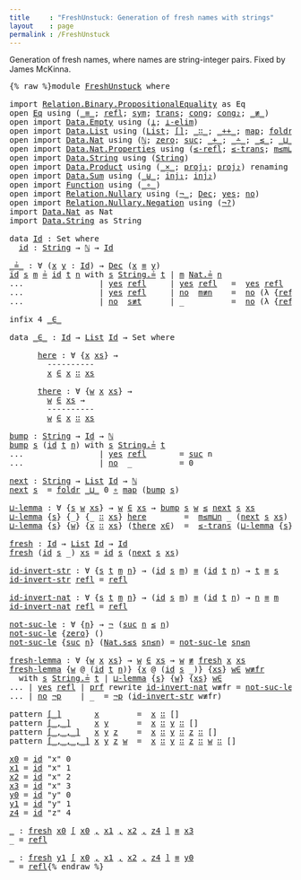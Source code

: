 ```yaml
---
title     : "FreshUnstuck: Generation of fresh names with strings"
layout    : page
permalink : /FreshUnstuck
---
```


Generation of fresh names, where names are string-integer pairs.
Fixed by James McKinna.

<pre class="Agda">{% raw %}<a id="223" class="Keyword">module</a> <a id="230" href="{% endraw %}{{ site.baseurl }}{% link out/FreshUnstuck.md %}{% raw %}" class="Module">FreshUnstuck</a> <a id="243" class="Keyword">where</a>

<a id="250" class="Keyword">import</a> <a id="257" href="https://agda.github.io/agda-stdlib/Relation.Binary.PropositionalEquality.html" class="Module">Relation.Binary.PropositionalEquality</a> <a id="295" class="Symbol">as</a> <a id="298" class="Module">Eq</a>
<a id="301" class="Keyword">open</a> <a id="306" href="https://agda.github.io/agda-stdlib/Relation.Binary.PropositionalEquality.html" class="Module">Eq</a> <a id="309" class="Keyword">using</a> <a id="315" class="Symbol">(</a><a id="316" href="https://agda.github.io/agda-stdlib/Agda.Builtin.Equality.html#83" class="Datatype Operator">_≡_</a><a id="319" class="Symbol">;</a> <a id="321" href="https://agda.github.io/agda-stdlib/Agda.Builtin.Equality.html#140" class="InductiveConstructor">refl</a><a id="325" class="Symbol">;</a> <a id="327" href="https://agda.github.io/agda-stdlib/Relation.Binary.PropositionalEquality.Core.html#565" class="Function">sym</a><a id="330" class="Symbol">;</a> <a id="332" href="https://agda.github.io/agda-stdlib/Relation.Binary.PropositionalEquality.Core.html#632" class="Function">trans</a><a id="337" class="Symbol">;</a> <a id="339" href="https://agda.github.io/agda-stdlib/Relation.Binary.PropositionalEquality.html#981" class="Function">cong</a><a id="343" class="Symbol">;</a> <a id="345" href="https://agda.github.io/agda-stdlib/Relation.Binary.PropositionalEquality.html#1219" class="Function">cong₂</a><a id="350" class="Symbol">;</a> <a id="352" href="https://agda.github.io/agda-stdlib/Relation.Binary.Core.html#4493" class="Function Operator">_≢_</a><a id="355" class="Symbol">)</a>
<a id="357" class="Keyword">open</a> <a id="362" class="Keyword">import</a> <a id="369" href="https://agda.github.io/agda-stdlib/Data.Empty.html" class="Module">Data.Empty</a> <a id="380" class="Keyword">using</a> <a id="386" class="Symbol">(</a><a id="387" href="https://agda.github.io/agda-stdlib/Data.Empty.html#243" class="Datatype">⊥</a><a id="388" class="Symbol">;</a> <a id="390" href="https://agda.github.io/agda-stdlib/Data.Empty.html#360" class="Function">⊥-elim</a><a id="396" class="Symbol">)</a>
<a id="398" class="Keyword">open</a> <a id="403" class="Keyword">import</a> <a id="410" href="https://agda.github.io/agda-stdlib/Data.List.html" class="Module">Data.List</a> <a id="420" class="Keyword">using</a> <a id="426" class="Symbol">(</a><a id="427" href="https://agda.github.io/agda-stdlib/Agda.Builtin.List.html#80" class="Datatype">List</a><a id="431" class="Symbol">;</a> <a id="433" href="https://agda.github.io/agda-stdlib/Data.List.Base.html#7335" class="InductiveConstructor">[]</a><a id="435" class="Symbol">;</a> <a id="437" href="https://agda.github.io/agda-stdlib/Agda.Builtin.List.html#132" class="InductiveConstructor Operator">_∷_</a><a id="440" class="Symbol">;</a> <a id="442" href="https://agda.github.io/agda-stdlib/Data.List.Base.html#1336" class="Function Operator">_++_</a><a id="446" class="Symbol">;</a> <a id="448" href="https://agda.github.io/agda-stdlib/Data.List.Base.html#1002" class="Function">map</a><a id="451" class="Symbol">;</a> <a id="453" href="https://agda.github.io/agda-stdlib/Data.List.Base.html#2325" class="Function">foldr</a><a id="458" class="Symbol">;</a> <a id="460" href="https://agda.github.io/agda-stdlib/Data.List.Base.html#6486" class="Function">filter</a><a id="466" class="Symbol">)</a>
<a id="468" class="Keyword">open</a> <a id="473" class="Keyword">import</a> <a id="480" href="https://agda.github.io/agda-stdlib/Data.Nat.html" class="Module">Data.Nat</a> <a id="489" class="Keyword">using</a> <a id="495" class="Symbol">(</a><a id="496" href="https://agda.github.io/agda-stdlib/Agda.Builtin.Nat.html#97" class="Datatype">ℕ</a><a id="497" class="Symbol">;</a> <a id="499" href="https://agda.github.io/agda-stdlib/Agda.Builtin.Nat.html#115" class="InductiveConstructor">zero</a><a id="503" class="Symbol">;</a> <a id="505" href="https://agda.github.io/agda-stdlib/Agda.Builtin.Nat.html#128" class="InductiveConstructor">suc</a><a id="508" class="Symbol">;</a> <a id="510" href="https://agda.github.io/agda-stdlib/Agda.Builtin.Nat.html#230" class="Primitive Operator">_+_</a><a id="513" class="Symbol">;</a> <a id="515" href="https://agda.github.io/agda-stdlib/Agda.Builtin.Nat.html#320" class="Primitive Operator">_∸_</a><a id="518" class="Symbol">;</a> <a id="520" href="https://agda.github.io/agda-stdlib/Data.Nat.Base.html#802" class="Datatype Operator">_≤_</a><a id="523" class="Symbol">;</a> <a id="525" href="https://agda.github.io/agda-stdlib/Data.Nat.Base.html#2305" class="Function Operator">_⊔_</a><a id="528" class="Symbol">)</a>
<a id="530" class="Keyword">open</a> <a id="535" class="Keyword">import</a> <a id="542" href="https://agda.github.io/agda-stdlib/Data.Nat.Properties.html" class="Module">Data.Nat.Properties</a> <a id="562" class="Keyword">using</a> <a id="568" class="Symbol">(</a><a id="569" href="https://agda.github.io/agda-stdlib/Data.Nat.Properties.html#1888" class="Function">≤-refl</a><a id="575" class="Symbol">;</a> <a id="577" href="https://agda.github.io/agda-stdlib/Data.Nat.Properties.html#2081" class="Function">≤-trans</a><a id="584" class="Symbol">;</a> <a id="586" href="https://agda.github.io/agda-stdlib/Data.Nat.Properties.html#23310" class="Function">m≤m⊔n</a><a id="591" class="Symbol">;</a> <a id="593" href="https://agda.github.io/agda-stdlib/Data.Nat.Properties.html#23436" class="Function">n≤m⊔n</a><a id="598" class="Symbol">;</a> <a id="600" href="https://agda.github.io/agda-stdlib/Data.Nat.Properties.html#3662" class="Function">1+n≰n</a><a id="605" class="Symbol">)</a>
<a id="607" class="Keyword">open</a> <a id="612" class="Keyword">import</a> <a id="619" href="https://agda.github.io/agda-stdlib/Data.String.html" class="Module">Data.String</a> <a id="631" class="Keyword">using</a> <a id="637" class="Symbol">(</a><a id="638" href="https://agda.github.io/agda-stdlib/Agda.Builtin.String.html#165" class="Postulate">String</a><a id="644" class="Symbol">)</a>
<a id="646" class="Keyword">open</a> <a id="651" class="Keyword">import</a> <a id="658" href="https://agda.github.io/agda-stdlib/Data.Product.html" class="Module">Data.Product</a> <a id="671" class="Keyword">using</a> <a id="677" class="Symbol">(</a><a id="678" href="https://agda.github.io/agda-stdlib/Data.Product.html#1329" class="Function Operator">_×_</a><a id="681" class="Symbol">;</a> <a id="683" href="https://agda.github.io/agda-stdlib/Data.Product.html#559" class="Field">proj₁</a><a id="688" class="Symbol">;</a> <a id="690" href="https://agda.github.io/agda-stdlib/Data.Product.html#573" class="Field">proj₂</a><a id="695" class="Symbol">)</a> <a id="697" class="Keyword">renaming</a> <a id="706" class="Symbol">(</a><a id="707" href="https://agda.github.io/agda-stdlib/Data.Product.html#543" class="InductiveConstructor Operator">_,_</a> <a id="711" class="Symbol">to</a> <a id="714" href="https://agda.github.io/agda-stdlib/Data.Product.html#543" class="InductiveConstructor Operator">⟨_,_⟩</a><a id="719" class="Symbol">)</a>
<a id="721" class="Keyword">open</a> <a id="726" class="Keyword">import</a> <a id="733" href="https://agda.github.io/agda-stdlib/Data.Sum.html" class="Module">Data.Sum</a> <a id="742" class="Keyword">using</a> <a id="748" class="Symbol">(</a><a id="749" href="https://agda.github.io/agda-stdlib/Data.Sum.html#508" class="Datatype Operator">_⊎_</a><a id="752" class="Symbol">;</a> <a id="754" href="https://agda.github.io/agda-stdlib/Data.Sum.html#564" class="InductiveConstructor">inj₁</a><a id="758" class="Symbol">;</a> <a id="760" href="https://agda.github.io/agda-stdlib/Data.Sum.html#589" class="InductiveConstructor">inj₂</a><a id="764" class="Symbol">)</a>
<a id="766" class="Keyword">open</a> <a id="771" class="Keyword">import</a> <a id="778" href="https://agda.github.io/agda-stdlib/Function.html" class="Module">Function</a> <a id="787" class="Keyword">using</a> <a id="793" class="Symbol">(</a><a id="794" href="https://agda.github.io/agda-stdlib/Function.html#748" class="Function Operator">_∘_</a><a id="797" class="Symbol">)</a>
<a id="799" class="Keyword">open</a> <a id="804" class="Keyword">import</a> <a id="811" href="https://agda.github.io/agda-stdlib/Relation.Nullary.html" class="Module">Relation.Nullary</a> <a id="828" class="Keyword">using</a> <a id="834" class="Symbol">(</a><a id="835" href="https://agda.github.io/agda-stdlib/Relation.Nullary.html#464" class="Function Operator">¬_</a><a id="837" class="Symbol">;</a> <a id="839" href="https://agda.github.io/agda-stdlib/Relation.Nullary.html#534" class="Datatype">Dec</a><a id="842" class="Symbol">;</a> <a id="844" href="https://agda.github.io/agda-stdlib/Relation.Nullary.html#570" class="InductiveConstructor">yes</a><a id="847" class="Symbol">;</a> <a id="849" href="https://agda.github.io/agda-stdlib/Relation.Nullary.html#597" class="InductiveConstructor">no</a><a id="851" class="Symbol">)</a>
<a id="853" class="Keyword">open</a> <a id="858" class="Keyword">import</a> <a id="865" href="https://agda.github.io/agda-stdlib/Relation.Nullary.Negation.html" class="Module">Relation.Nullary.Negation</a> <a id="891" class="Keyword">using</a> <a id="897" class="Symbol">(</a><a id="898" href="https://agda.github.io/agda-stdlib/Relation.Nullary.Negation.html#986" class="Function">¬?</a><a id="900" class="Symbol">)</a>
<a id="902" class="Keyword">import</a> <a id="909" href="https://agda.github.io/agda-stdlib/Data.Nat.html" class="Module">Data.Nat</a> <a id="918" class="Symbol">as</a> <a id="921" class="Module">Nat</a>
<a id="925" class="Keyword">import</a> <a id="932" href="https://agda.github.io/agda-stdlib/Data.String.html" class="Module">Data.String</a> <a id="944" class="Symbol">as</a> <a id="947" class="Module">String</a>

<a id="955" class="Keyword">data</a> <a id="Id"></a><a id="960" href="{% endraw %}{{ site.baseurl }}{% link out/FreshUnstuck.md %}{% raw %}#960" class="Datatype">Id</a> <a id="963" class="Symbol">:</a> <a id="965" class="PrimitiveType">Set</a> <a id="969" class="Keyword">where</a>
  <a id="Id.id"></a><a id="977" href="{% endraw %}{{ site.baseurl }}{% link out/FreshUnstuck.md %}{% raw %}#977" class="InductiveConstructor">id</a> <a id="980" class="Symbol">:</a> <a id="982" href="https://agda.github.io/agda-stdlib/Agda.Builtin.String.html#165" class="Postulate">String</a> <a id="989" class="Symbol">→</a> <a id="991" href="https://agda.github.io/agda-stdlib/Agda.Builtin.Nat.html#97" class="Datatype">ℕ</a> <a id="993" class="Symbol">→</a> <a id="995" href="{% endraw %}{{ site.baseurl }}{% link out/FreshUnstuck.md %}{% raw %}#960" class="Datatype">Id</a>

<a id="_≟_"></a><a id="999" href="{% endraw %}{{ site.baseurl }}{% link out/FreshUnstuck.md %}{% raw %}#999" class="Function Operator">_≟_</a> <a id="1003" class="Symbol">:</a> <a id="1005" class="Symbol">∀</a> <a id="1007" class="Symbol">(</a><a id="1008" href="{% endraw %}{{ site.baseurl }}{% link out/FreshUnstuck.md %}{% raw %}#1008" class="Bound">x</a> <a id="1010" href="{% endraw %}{{ site.baseurl }}{% link out/FreshUnstuck.md %}{% raw %}#1010" class="Bound">y</a> <a id="1012" class="Symbol">:</a> <a id="1014" href="{% endraw %}{{ site.baseurl }}{% link out/FreshUnstuck.md %}{% raw %}#960" class="Datatype">Id</a><a id="1016" class="Symbol">)</a> <a id="1018" class="Symbol">→</a> <a id="1020" href="https://agda.github.io/agda-stdlib/Relation.Nullary.html#534" class="Datatype">Dec</a> <a id="1024" class="Symbol">(</a><a id="1025" href="{% endraw %}{{ site.baseurl }}{% link out/FreshUnstuck.md %}{% raw %}#1008" class="Bound">x</a> <a id="1027" href="https://agda.github.io/agda-stdlib/Agda.Builtin.Equality.html#83" class="Datatype Operator">≡</a> <a id="1029" href="{% endraw %}{{ site.baseurl }}{% link out/FreshUnstuck.md %}{% raw %}#1010" class="Bound">y</a><a id="1030" class="Symbol">)</a>
<a id="1032" href="{% endraw %}{{ site.baseurl }}{% link out/FreshUnstuck.md %}{% raw %}#977" class="InductiveConstructor">id</a> <a id="1035" href="{% endraw %}{{ site.baseurl }}{% link out/FreshUnstuck.md %}{% raw %}#1035" class="Bound">s</a> <a id="1037" href="{% endraw %}{{ site.baseurl }}{% link out/FreshUnstuck.md %}{% raw %}#1037" class="Bound">m</a> <a id="1039" href="{% endraw %}{{ site.baseurl }}{% link out/FreshUnstuck.md %}{% raw %}#999" class="Function Operator">≟</a> <a id="1041" href="{% endraw %}{{ site.baseurl }}{% link out/FreshUnstuck.md %}{% raw %}#977" class="InductiveConstructor">id</a> <a id="1044" href="{% endraw %}{{ site.baseurl }}{% link out/FreshUnstuck.md %}{% raw %}#1044" class="Bound">t</a> <a id="1046" href="{% endraw %}{{ site.baseurl }}{% link out/FreshUnstuck.md %}{% raw %}#1046" class="Bound">n</a> <a id="1048" class="Keyword">with</a> <a id="1053" href="{% endraw %}{{ site.baseurl }}{% link out/FreshUnstuck.md %}{% raw %}#1035" class="Bound">s</a> <a id="1055" href="https://agda.github.io/agda-stdlib/Data.String.html#1195" class="Function Operator">String.≟</a> <a id="1064" href="{% endraw %}{{ site.baseurl }}{% link out/FreshUnstuck.md %}{% raw %}#1044" class="Bound">t</a> <a id="1066" class="Symbol">|</a> <a id="1068" href="{% endraw %}{{ site.baseurl }}{% link out/FreshUnstuck.md %}{% raw %}#1037" class="Bound">m</a> <a id="1070" href="https://agda.github.io/agda-stdlib/Data.Nat.Base.html#2869" class="Function Operator">Nat.≟</a> <a id="1076" href="{% endraw %}{{ site.baseurl }}{% link out/FreshUnstuck.md %}{% raw %}#1046" class="Bound">n</a>
<a id="1078" class="Symbol">...</a>                <a id="1097" class="Symbol">|</a> <a id="1099" href="https://agda.github.io/agda-stdlib/Relation.Nullary.html#570" class="InductiveConstructor">yes</a> <a id="1103" href="https://agda.github.io/agda-stdlib/Agda.Builtin.Equality.html#140" class="InductiveConstructor">refl</a>     <a id="1112" class="Symbol">|</a> <a id="1114" href="https://agda.github.io/agda-stdlib/Relation.Nullary.html#570" class="InductiveConstructor">yes</a> <a id="1118" href="https://agda.github.io/agda-stdlib/Agda.Builtin.Equality.html#140" class="InductiveConstructor">refl</a>   <a id="1125" class="Symbol">=</a>  <a id="1128" href="https://agda.github.io/agda-stdlib/Relation.Nullary.html#570" class="InductiveConstructor">yes</a> <a id="1132" href="https://agda.github.io/agda-stdlib/Agda.Builtin.Equality.html#140" class="InductiveConstructor">refl</a>
<a id="1137" class="Symbol">...</a>                <a id="1156" class="Symbol">|</a> <a id="1158" href="https://agda.github.io/agda-stdlib/Relation.Nullary.html#570" class="InductiveConstructor">yes</a> <a id="1162" href="https://agda.github.io/agda-stdlib/Agda.Builtin.Equality.html#140" class="InductiveConstructor">refl</a>     <a id="1171" class="Symbol">|</a> <a id="1173" href="https://agda.github.io/agda-stdlib/Relation.Nullary.html#597" class="InductiveConstructor">no</a>  <a id="1177" href="{% endraw %}{{ site.baseurl }}{% link out/FreshUnstuck.md %}{% raw %}#1177" class="Bound">m≢n</a>    <a id="1184" class="Symbol">=</a>  <a id="1187" href="https://agda.github.io/agda-stdlib/Relation.Nullary.html#597" class="InductiveConstructor">no</a> <a id="1190" class="Symbol">(λ</a> <a id="1193" class="Symbol">{</a><a id="1194" href="https://agda.github.io/agda-stdlib/Agda.Builtin.Equality.html#140" class="InductiveConstructor">refl</a> <a id="1199" class="Symbol">→</a> <a id="1201" href="{% endraw %}{{ site.baseurl }}{% link out/FreshUnstuck.md %}{% raw %}#1177" class="Bound">m≢n</a> <a id="1205" href="https://agda.github.io/agda-stdlib/Agda.Builtin.Equality.html#140" class="InductiveConstructor">refl</a><a id="1209" class="Symbol">})</a>
<a id="1212" class="Symbol">...</a>                <a id="1231" class="Symbol">|</a> <a id="1233" href="https://agda.github.io/agda-stdlib/Relation.Nullary.html#597" class="InductiveConstructor">no</a>  <a id="1237" href="{% endraw %}{{ site.baseurl }}{% link out/FreshUnstuck.md %}{% raw %}#1237" class="Bound">s≢t</a>      <a id="1246" class="Symbol">|</a> <a id="1248" class="Symbol">_</a>          <a id="1259" class="Symbol">=</a>  <a id="1262" href="https://agda.github.io/agda-stdlib/Relation.Nullary.html#597" class="InductiveConstructor">no</a> <a id="1265" class="Symbol">(λ</a> <a id="1268" class="Symbol">{</a><a id="1269" href="https://agda.github.io/agda-stdlib/Agda.Builtin.Equality.html#140" class="InductiveConstructor">refl</a> <a id="1274" class="Symbol">→</a> <a id="1276" href="{% endraw %}{{ site.baseurl }}{% link out/FreshUnstuck.md %}{% raw %}#1237" class="Bound">s≢t</a> <a id="1280" href="https://agda.github.io/agda-stdlib/Agda.Builtin.Equality.html#140" class="InductiveConstructor">refl</a><a id="1284" class="Symbol">})</a>

<a id="1288" class="Keyword">infix</a> <a id="1294" class="Number">4</a> <a id="1296" href="{% endraw %}{{ site.baseurl }}{% link out/FreshUnstuck.md %}{% raw %}#1306" class="Datatype Operator">_∈_</a>

<a id="1301" class="Keyword">data</a> <a id="_∈_"></a><a id="1306" href="{% endraw %}{{ site.baseurl }}{% link out/FreshUnstuck.md %}{% raw %}#1306" class="Datatype Operator">_∈_</a> <a id="1310" class="Symbol">:</a> <a id="1312" href="{% endraw %}{{ site.baseurl }}{% link out/FreshUnstuck.md %}{% raw %}#960" class="Datatype">Id</a> <a id="1315" class="Symbol">→</a> <a id="1317" href="https://agda.github.io/agda-stdlib/Agda.Builtin.List.html#80" class="Datatype">List</a> <a id="1322" href="{% endraw %}{{ site.baseurl }}{% link out/FreshUnstuck.md %}{% raw %}#960" class="Datatype">Id</a> <a id="1325" class="Symbol">→</a> <a id="1327" class="PrimitiveType">Set</a> <a id="1331" class="Keyword">where</a>

      <a id="_∈_.here"></a><a id="1344" href="{% endraw %}{{ site.baseurl }}{% link out/FreshUnstuck.md %}{% raw %}#1344" class="InductiveConstructor">here</a> <a id="1349" class="Symbol">:</a> <a id="1351" class="Symbol">∀</a> <a id="1353" class="Symbol">{</a><a id="1354" href="{% endraw %}{{ site.baseurl }}{% link out/FreshUnstuck.md %}{% raw %}#1354" class="Bound">x</a> <a id="1356" href="{% endraw %}{{ site.baseurl }}{% link out/FreshUnstuck.md %}{% raw %}#1356" class="Bound">xs</a><a id="1358" class="Symbol">}</a> <a id="1360" class="Symbol">→</a>
        <a id="1370" class="Comment">----------</a>
        <a id="1389" href="{% endraw %}{{ site.baseurl }}{% link out/FreshUnstuck.md %}{% raw %}#1354" class="Bound">x</a> <a id="1391" href="{% endraw %}{{ site.baseurl }}{% link out/FreshUnstuck.md %}{% raw %}#1306" class="Datatype Operator">∈</a> <a id="1393" href="{% endraw %}{{ site.baseurl }}{% link out/FreshUnstuck.md %}{% raw %}#1354" class="Bound">x</a> <a id="1395" href="https://agda.github.io/agda-stdlib/Agda.Builtin.List.html#132" class="InductiveConstructor Operator">∷</a> <a id="1397" href="{% endraw %}{{ site.baseurl }}{% link out/FreshUnstuck.md %}{% raw %}#1356" class="Bound">xs</a>
        
      <a id="_∈_.there"></a><a id="1415" href="{% endraw %}{{ site.baseurl }}{% link out/FreshUnstuck.md %}{% raw %}#1415" class="InductiveConstructor">there</a> <a id="1421" class="Symbol">:</a> <a id="1423" class="Symbol">∀</a> <a id="1425" class="Symbol">{</a><a id="1426" href="{% endraw %}{{ site.baseurl }}{% link out/FreshUnstuck.md %}{% raw %}#1426" class="Bound">w</a> <a id="1428" href="{% endraw %}{{ site.baseurl }}{% link out/FreshUnstuck.md %}{% raw %}#1428" class="Bound">x</a> <a id="1430" href="{% endraw %}{{ site.baseurl }}{% link out/FreshUnstuck.md %}{% raw %}#1430" class="Bound">xs</a><a id="1432" class="Symbol">}</a> <a id="1434" class="Symbol">→</a>
        <a id="1444" href="{% endraw %}{{ site.baseurl }}{% link out/FreshUnstuck.md %}{% raw %}#1426" class="Bound">w</a> <a id="1446" href="{% endraw %}{{ site.baseurl }}{% link out/FreshUnstuck.md %}{% raw %}#1306" class="Datatype Operator">∈</a> <a id="1448" href="{% endraw %}{{ site.baseurl }}{% link out/FreshUnstuck.md %}{% raw %}#1430" class="Bound">xs</a> <a id="1451" class="Symbol">→</a>
        <a id="1461" class="Comment">----------</a>
        <a id="1480" href="{% endraw %}{{ site.baseurl }}{% link out/FreshUnstuck.md %}{% raw %}#1426" class="Bound">w</a> <a id="1482" href="{% endraw %}{{ site.baseurl }}{% link out/FreshUnstuck.md %}{% raw %}#1306" class="Datatype Operator">∈</a> <a id="1484" href="{% endraw %}{{ site.baseurl }}{% link out/FreshUnstuck.md %}{% raw %}#1428" class="Bound">x</a> <a id="1486" href="https://agda.github.io/agda-stdlib/Agda.Builtin.List.html#132" class="InductiveConstructor Operator">∷</a> <a id="1488" href="{% endraw %}{{ site.baseurl }}{% link out/FreshUnstuck.md %}{% raw %}#1430" class="Bound">xs</a>

<a id="bump"></a><a id="1492" href="{% endraw %}{{ site.baseurl }}{% link out/FreshUnstuck.md %}{% raw %}#1492" class="Function">bump</a> <a id="1497" class="Symbol">:</a> <a id="1499" href="https://agda.github.io/agda-stdlib/Agda.Builtin.String.html#165" class="Postulate">String</a> <a id="1506" class="Symbol">→</a> <a id="1508" href="{% endraw %}{{ site.baseurl }}{% link out/FreshUnstuck.md %}{% raw %}#960" class="Datatype">Id</a> <a id="1511" class="Symbol">→</a> <a id="1513" href="https://agda.github.io/agda-stdlib/Agda.Builtin.Nat.html#97" class="Datatype">ℕ</a>
<a id="1515" href="{% endraw %}{{ site.baseurl }}{% link out/FreshUnstuck.md %}{% raw %}#1492" class="Function">bump</a> <a id="1520" href="{% endraw %}{{ site.baseurl }}{% link out/FreshUnstuck.md %}{% raw %}#1520" class="Bound">s</a> <a id="1522" class="Symbol">(</a><a id="1523" href="{% endraw %}{{ site.baseurl }}{% link out/FreshUnstuck.md %}{% raw %}#977" class="InductiveConstructor">id</a> <a id="1526" href="{% endraw %}{{ site.baseurl }}{% link out/FreshUnstuck.md %}{% raw %}#1526" class="Bound">t</a> <a id="1528" href="{% endraw %}{{ site.baseurl }}{% link out/FreshUnstuck.md %}{% raw %}#1528" class="Bound">n</a><a id="1529" class="Symbol">)</a> <a id="1531" class="Keyword">with</a> <a id="1536" href="{% endraw %}{{ site.baseurl }}{% link out/FreshUnstuck.md %}{% raw %}#1520" class="Bound">s</a> <a id="1538" href="https://agda.github.io/agda-stdlib/Data.String.html#1195" class="Function Operator">String.≟</a> <a id="1547" href="{% endraw %}{{ site.baseurl }}{% link out/FreshUnstuck.md %}{% raw %}#1526" class="Bound">t</a>
<a id="1549" class="Symbol">...</a>                <a id="1568" class="Symbol">|</a> <a id="1570" href="https://agda.github.io/agda-stdlib/Relation.Nullary.html#570" class="InductiveConstructor">yes</a> <a id="1574" href="https://agda.github.io/agda-stdlib/Agda.Builtin.Equality.html#140" class="InductiveConstructor">refl</a>       <a id="1585" class="Symbol">=</a> <a id="1587" href="https://agda.github.io/agda-stdlib/Agda.Builtin.Nat.html#128" class="InductiveConstructor">suc</a> <a id="1591" class="Bound">n</a>
<a id="1593" class="Symbol">...</a>                <a id="1612" class="Symbol">|</a> <a id="1614" href="https://agda.github.io/agda-stdlib/Relation.Nullary.html#597" class="InductiveConstructor">no</a>  <a id="1618" class="Symbol">_</a>          <a id="1629" class="Symbol">=</a> <a id="1631" class="Number">0</a>

<a id="next"></a><a id="1634" href="{% endraw %}{{ site.baseurl }}{% link out/FreshUnstuck.md %}{% raw %}#1634" class="Function">next</a> <a id="1639" class="Symbol">:</a> <a id="1641" href="https://agda.github.io/agda-stdlib/Agda.Builtin.String.html#165" class="Postulate">String</a> <a id="1648" class="Symbol">→</a> <a id="1650" href="https://agda.github.io/agda-stdlib/Agda.Builtin.List.html#80" class="Datatype">List</a> <a id="1655" href="{% endraw %}{{ site.baseurl }}{% link out/FreshUnstuck.md %}{% raw %}#960" class="Datatype">Id</a> <a id="1658" class="Symbol">→</a> <a id="1660" href="https://agda.github.io/agda-stdlib/Agda.Builtin.Nat.html#97" class="Datatype">ℕ</a>
<a id="1662" href="{% endraw %}{{ site.baseurl }}{% link out/FreshUnstuck.md %}{% raw %}#1634" class="Function">next</a> <a id="1667" href="{% endraw %}{{ site.baseurl }}{% link out/FreshUnstuck.md %}{% raw %}#1667" class="Bound">s</a>  <a id="1670" class="Symbol">=</a> <a id="1672" href="https://agda.github.io/agda-stdlib/Data.List.Base.html#2325" class="Function">foldr</a> <a id="1678" href="https://agda.github.io/agda-stdlib/Data.Nat.Base.html#2305" class="Function Operator">_⊔_</a> <a id="1682" class="Number">0</a> <a id="1684" href="https://agda.github.io/agda-stdlib/Function.html#748" class="Function Operator">∘</a> <a id="1686" href="https://agda.github.io/agda-stdlib/Data.List.Base.html#1002" class="Function">map</a> <a id="1690" class="Symbol">(</a><a id="1691" href="{% endraw %}{{ site.baseurl }}{% link out/FreshUnstuck.md %}{% raw %}#1492" class="Function">bump</a> <a id="1696" href="{% endraw %}{{ site.baseurl }}{% link out/FreshUnstuck.md %}{% raw %}#1667" class="Bound">s</a><a id="1697" class="Symbol">)</a>

<a id="⊔-lemma"></a><a id="1700" href="{% endraw %}{{ site.baseurl }}{% link out/FreshUnstuck.md %}{% raw %}#1700" class="Function">⊔-lemma</a> <a id="1708" class="Symbol">:</a> <a id="1710" class="Symbol">∀</a> <a id="1712" class="Symbol">{</a><a id="1713" href="{% endraw %}{{ site.baseurl }}{% link out/FreshUnstuck.md %}{% raw %}#1713" class="Bound">s</a> <a id="1715" href="{% endraw %}{{ site.baseurl }}{% link out/FreshUnstuck.md %}{% raw %}#1715" class="Bound">w</a> <a id="1717" href="{% endraw %}{{ site.baseurl }}{% link out/FreshUnstuck.md %}{% raw %}#1717" class="Bound">xs</a><a id="1719" class="Symbol">}</a> <a id="1721" class="Symbol">→</a> <a id="1723" href="{% endraw %}{{ site.baseurl }}{% link out/FreshUnstuck.md %}{% raw %}#1715" class="Bound">w</a> <a id="1725" href="{% endraw %}{{ site.baseurl }}{% link out/FreshUnstuck.md %}{% raw %}#1306" class="Datatype Operator">∈</a> <a id="1727" href="{% endraw %}{{ site.baseurl }}{% link out/FreshUnstuck.md %}{% raw %}#1717" class="Bound">xs</a> <a id="1730" class="Symbol">→</a> <a id="1732" href="{% endraw %}{{ site.baseurl }}{% link out/FreshUnstuck.md %}{% raw %}#1492" class="Function">bump</a> <a id="1737" href="{% endraw %}{{ site.baseurl }}{% link out/FreshUnstuck.md %}{% raw %}#1713" class="Bound">s</a> <a id="1739" href="{% endraw %}{{ site.baseurl }}{% link out/FreshUnstuck.md %}{% raw %}#1715" class="Bound">w</a> <a id="1741" href="https://agda.github.io/agda-stdlib/Data.Nat.Base.html#802" class="Datatype Operator">≤</a> <a id="1743" href="{% endraw %}{{ site.baseurl }}{% link out/FreshUnstuck.md %}{% raw %}#1634" class="Function">next</a> <a id="1748" href="{% endraw %}{{ site.baseurl }}{% link out/FreshUnstuck.md %}{% raw %}#1713" class="Bound">s</a> <a id="1750" href="{% endraw %}{{ site.baseurl }}{% link out/FreshUnstuck.md %}{% raw %}#1717" class="Bound">xs</a>
<a id="1753" href="{% endraw %}{{ site.baseurl }}{% link out/FreshUnstuck.md %}{% raw %}#1700" class="Function">⊔-lemma</a> <a id="1761" class="Symbol">{</a><a id="1762" href="{% endraw %}{{ site.baseurl }}{% link out/FreshUnstuck.md %}{% raw %}#1762" class="Bound">s</a><a id="1763" class="Symbol">}</a> <a id="1765" class="Symbol">{_}</a> <a id="1769" class="Symbol">{_</a> <a id="1772" href="https://agda.github.io/agda-stdlib/Agda.Builtin.List.html#132" class="InductiveConstructor Operator">∷</a> <a id="1774" href="{% endraw %}{{ site.baseurl }}{% link out/FreshUnstuck.md %}{% raw %}#1774" class="Bound">xs</a><a id="1776" class="Symbol">}</a> <a id="1778" href="{% endraw %}{{ site.baseurl }}{% link out/FreshUnstuck.md %}{% raw %}#1344" class="InductiveConstructor">here</a>        <a id="1790" class="Symbol">=</a>  <a id="1793" href="https://agda.github.io/agda-stdlib/Data.Nat.Properties.html#23310" class="Function">m≤m⊔n</a> <a id="1799" class="Symbol">_</a> <a id="1801" class="Symbol">(</a><a id="1802" href="{% endraw %}{{ site.baseurl }}{% link out/FreshUnstuck.md %}{% raw %}#1634" class="Function">next</a> <a id="1807" href="{% endraw %}{{ site.baseurl }}{% link out/FreshUnstuck.md %}{% raw %}#1762" class="Bound">s</a> <a id="1809" href="{% endraw %}{{ site.baseurl }}{% link out/FreshUnstuck.md %}{% raw %}#1774" class="Bound">xs</a><a id="1811" class="Symbol">)</a>
<a id="1813" href="{% endraw %}{{ site.baseurl }}{% link out/FreshUnstuck.md %}{% raw %}#1700" class="Function">⊔-lemma</a> <a id="1821" class="Symbol">{</a><a id="1822" href="{% endraw %}{{ site.baseurl }}{% link out/FreshUnstuck.md %}{% raw %}#1822" class="Bound">s</a><a id="1823" class="Symbol">}</a> <a id="1825" class="Symbol">{</a><a id="1826" href="{% endraw %}{{ site.baseurl }}{% link out/FreshUnstuck.md %}{% raw %}#1826" class="Bound">w</a><a id="1827" class="Symbol">}</a> <a id="1829" class="Symbol">{</a><a id="1830" href="{% endraw %}{{ site.baseurl }}{% link out/FreshUnstuck.md %}{% raw %}#1830" class="Bound">x</a> <a id="1832" href="https://agda.github.io/agda-stdlib/Agda.Builtin.List.html#132" class="InductiveConstructor Operator">∷</a> <a id="1834" href="{% endraw %}{{ site.baseurl }}{% link out/FreshUnstuck.md %}{% raw %}#1834" class="Bound">xs</a><a id="1836" class="Symbol">}</a> <a id="1838" class="Symbol">(</a><a id="1839" href="{% endraw %}{{ site.baseurl }}{% link out/FreshUnstuck.md %}{% raw %}#1415" class="InductiveConstructor">there</a> <a id="1845" href="{% endraw %}{{ site.baseurl }}{% link out/FreshUnstuck.md %}{% raw %}#1845" class="Bound">x∈</a><a id="1847" class="Symbol">)</a>  <a id="1850" class="Symbol">=</a>  <a id="1853" href="https://agda.github.io/agda-stdlib/Data.Nat.Properties.html#2081" class="Function">≤-trans</a> <a id="1861" class="Symbol">(</a><a id="1862" href="{% endraw %}{{ site.baseurl }}{% link out/FreshUnstuck.md %}{% raw %}#1700" class="Function">⊔-lemma</a> <a id="1870" class="Symbol">{</a><a id="1871" href="{% endraw %}{{ site.baseurl }}{% link out/FreshUnstuck.md %}{% raw %}#1822" class="Bound">s</a><a id="1872" class="Symbol">}</a> <a id="1874" class="Symbol">{</a><a id="1875" href="{% endraw %}{{ site.baseurl }}{% link out/FreshUnstuck.md %}{% raw %}#1826" class="Bound">w</a><a id="1876" class="Symbol">}</a> <a id="1878" href="{% endraw %}{{ site.baseurl }}{% link out/FreshUnstuck.md %}{% raw %}#1845" class="Bound">x∈</a><a id="1880" class="Symbol">)</a> <a id="1882" class="Symbol">(</a><a id="1883" href="https://agda.github.io/agda-stdlib/Data.Nat.Properties.html#23436" class="Function">n≤m⊔n</a> <a id="1889" class="Symbol">(</a><a id="1890" href="{% endraw %}{{ site.baseurl }}{% link out/FreshUnstuck.md %}{% raw %}#1492" class="Function">bump</a> <a id="1895" href="{% endraw %}{{ site.baseurl }}{% link out/FreshUnstuck.md %}{% raw %}#1822" class="Bound">s</a> <a id="1897" href="{% endraw %}{{ site.baseurl }}{% link out/FreshUnstuck.md %}{% raw %}#1830" class="Bound">x</a><a id="1898" class="Symbol">)</a> <a id="1900" class="Symbol">(</a><a id="1901" href="{% endraw %}{{ site.baseurl }}{% link out/FreshUnstuck.md %}{% raw %}#1634" class="Function">next</a> <a id="1906" href="{% endraw %}{{ site.baseurl }}{% link out/FreshUnstuck.md %}{% raw %}#1822" class="Bound">s</a> <a id="1908" href="{% endraw %}{{ site.baseurl }}{% link out/FreshUnstuck.md %}{% raw %}#1834" class="Bound">xs</a><a id="1910" class="Symbol">))</a> 

<a id="fresh"></a><a id="1915" href="{% endraw %}{{ site.baseurl }}{% link out/FreshUnstuck.md %}{% raw %}#1915" class="Function">fresh</a> <a id="1921" class="Symbol">:</a> <a id="1923" href="{% endraw %}{{ site.baseurl }}{% link out/FreshUnstuck.md %}{% raw %}#960" class="Datatype">Id</a> <a id="1926" class="Symbol">→</a> <a id="1928" href="https://agda.github.io/agda-stdlib/Agda.Builtin.List.html#80" class="Datatype">List</a> <a id="1933" href="{% endraw %}{{ site.baseurl }}{% link out/FreshUnstuck.md %}{% raw %}#960" class="Datatype">Id</a> <a id="1936" class="Symbol">→</a> <a id="1938" href="{% endraw %}{{ site.baseurl }}{% link out/FreshUnstuck.md %}{% raw %}#960" class="Datatype">Id</a>
<a id="1941" href="{% endraw %}{{ site.baseurl }}{% link out/FreshUnstuck.md %}{% raw %}#1915" class="Function">fresh</a> <a id="1947" class="Symbol">(</a><a id="1948" href="{% endraw %}{{ site.baseurl }}{% link out/FreshUnstuck.md %}{% raw %}#977" class="InductiveConstructor">id</a> <a id="1951" href="{% endraw %}{{ site.baseurl }}{% link out/FreshUnstuck.md %}{% raw %}#1951" class="Bound">s</a> <a id="1953" class="Symbol">_)</a> <a id="1956" href="{% endraw %}{{ site.baseurl }}{% link out/FreshUnstuck.md %}{% raw %}#1956" class="Bound">xs</a> <a id="1959" class="Symbol">=</a> <a id="1961" href="{% endraw %}{{ site.baseurl }}{% link out/FreshUnstuck.md %}{% raw %}#977" class="InductiveConstructor">id</a> <a id="1964" href="{% endraw %}{{ site.baseurl }}{% link out/FreshUnstuck.md %}{% raw %}#1951" class="Bound">s</a> <a id="1966" class="Symbol">(</a><a id="1967" href="{% endraw %}{{ site.baseurl }}{% link out/FreshUnstuck.md %}{% raw %}#1634" class="Function">next</a> <a id="1972" href="{% endraw %}{{ site.baseurl }}{% link out/FreshUnstuck.md %}{% raw %}#1951" class="Bound">s</a> <a id="1974" href="{% endraw %}{{ site.baseurl }}{% link out/FreshUnstuck.md %}{% raw %}#1956" class="Bound">xs</a><a id="1976" class="Symbol">)</a>

<a id="id-invert-str"></a><a id="1979" href="{% endraw %}{{ site.baseurl }}{% link out/FreshUnstuck.md %}{% raw %}#1979" class="Function">id-invert-str</a> <a id="1993" class="Symbol">:</a> <a id="1995" class="Symbol">∀</a> <a id="1997" class="Symbol">{</a><a id="1998" href="{% endraw %}{{ site.baseurl }}{% link out/FreshUnstuck.md %}{% raw %}#1998" class="Bound">s</a> <a id="2000" href="{% endraw %}{{ site.baseurl }}{% link out/FreshUnstuck.md %}{% raw %}#2000" class="Bound">t</a> <a id="2002" href="{% endraw %}{{ site.baseurl }}{% link out/FreshUnstuck.md %}{% raw %}#2002" class="Bound">m</a> <a id="2004" href="{% endraw %}{{ site.baseurl }}{% link out/FreshUnstuck.md %}{% raw %}#2004" class="Bound">n</a><a id="2005" class="Symbol">}</a> <a id="2007" class="Symbol">→</a> <a id="2009" class="Symbol">(</a><a id="2010" href="{% endraw %}{{ site.baseurl }}{% link out/FreshUnstuck.md %}{% raw %}#977" class="InductiveConstructor">id</a> <a id="2013" href="{% endraw %}{{ site.baseurl }}{% link out/FreshUnstuck.md %}{% raw %}#1998" class="Bound">s</a> <a id="2015" href="{% endraw %}{{ site.baseurl }}{% link out/FreshUnstuck.md %}{% raw %}#2002" class="Bound">m</a><a id="2016" class="Symbol">)</a> <a id="2018" href="https://agda.github.io/agda-stdlib/Agda.Builtin.Equality.html#83" class="Datatype Operator">≡</a> <a id="2020" class="Symbol">(</a><a id="2021" href="{% endraw %}{{ site.baseurl }}{% link out/FreshUnstuck.md %}{% raw %}#977" class="InductiveConstructor">id</a> <a id="2024" href="{% endraw %}{{ site.baseurl }}{% link out/FreshUnstuck.md %}{% raw %}#2000" class="Bound">t</a> <a id="2026" href="{% endraw %}{{ site.baseurl }}{% link out/FreshUnstuck.md %}{% raw %}#2004" class="Bound">n</a><a id="2027" class="Symbol">)</a> <a id="2029" class="Symbol">→</a> <a id="2031" href="{% endraw %}{{ site.baseurl }}{% link out/FreshUnstuck.md %}{% raw %}#2000" class="Bound">t</a> <a id="2033" href="https://agda.github.io/agda-stdlib/Agda.Builtin.Equality.html#83" class="Datatype Operator">≡</a> <a id="2035" href="{% endraw %}{{ site.baseurl }}{% link out/FreshUnstuck.md %}{% raw %}#1998" class="Bound">s</a>
<a id="2037" href="{% endraw %}{{ site.baseurl }}{% link out/FreshUnstuck.md %}{% raw %}#1979" class="Function">id-invert-str</a> <a id="2051" href="https://agda.github.io/agda-stdlib/Agda.Builtin.Equality.html#140" class="InductiveConstructor">refl</a> <a id="2056" class="Symbol">=</a> <a id="2058" href="https://agda.github.io/agda-stdlib/Agda.Builtin.Equality.html#140" class="InductiveConstructor">refl</a> 

<a id="id-invert-nat"></a><a id="2065" href="{% endraw %}{{ site.baseurl }}{% link out/FreshUnstuck.md %}{% raw %}#2065" class="Function">id-invert-nat</a> <a id="2079" class="Symbol">:</a> <a id="2081" class="Symbol">∀</a> <a id="2083" class="Symbol">{</a><a id="2084" href="{% endraw %}{{ site.baseurl }}{% link out/FreshUnstuck.md %}{% raw %}#2084" class="Bound">s</a> <a id="2086" href="{% endraw %}{{ site.baseurl }}{% link out/FreshUnstuck.md %}{% raw %}#2086" class="Bound">t</a> <a id="2088" href="{% endraw %}{{ site.baseurl }}{% link out/FreshUnstuck.md %}{% raw %}#2088" class="Bound">m</a> <a id="2090" href="{% endraw %}{{ site.baseurl }}{% link out/FreshUnstuck.md %}{% raw %}#2090" class="Bound">n</a><a id="2091" class="Symbol">}</a> <a id="2093" class="Symbol">→</a> <a id="2095" class="Symbol">(</a><a id="2096" href="{% endraw %}{{ site.baseurl }}{% link out/FreshUnstuck.md %}{% raw %}#977" class="InductiveConstructor">id</a> <a id="2099" href="{% endraw %}{{ site.baseurl }}{% link out/FreshUnstuck.md %}{% raw %}#2084" class="Bound">s</a> <a id="2101" href="{% endraw %}{{ site.baseurl }}{% link out/FreshUnstuck.md %}{% raw %}#2088" class="Bound">m</a><a id="2102" class="Symbol">)</a> <a id="2104" href="https://agda.github.io/agda-stdlib/Agda.Builtin.Equality.html#83" class="Datatype Operator">≡</a> <a id="2106" class="Symbol">(</a><a id="2107" href="{% endraw %}{{ site.baseurl }}{% link out/FreshUnstuck.md %}{% raw %}#977" class="InductiveConstructor">id</a> <a id="2110" href="{% endraw %}{{ site.baseurl }}{% link out/FreshUnstuck.md %}{% raw %}#2086" class="Bound">t</a> <a id="2112" href="{% endraw %}{{ site.baseurl }}{% link out/FreshUnstuck.md %}{% raw %}#2090" class="Bound">n</a><a id="2113" class="Symbol">)</a> <a id="2115" class="Symbol">→</a> <a id="2117" href="{% endraw %}{{ site.baseurl }}{% link out/FreshUnstuck.md %}{% raw %}#2090" class="Bound">n</a> <a id="2119" href="https://agda.github.io/agda-stdlib/Agda.Builtin.Equality.html#83" class="Datatype Operator">≡</a> <a id="2121" href="{% endraw %}{{ site.baseurl }}{% link out/FreshUnstuck.md %}{% raw %}#2088" class="Bound">m</a>
<a id="2123" href="{% endraw %}{{ site.baseurl }}{% link out/FreshUnstuck.md %}{% raw %}#2065" class="Function">id-invert-nat</a> <a id="2137" href="https://agda.github.io/agda-stdlib/Agda.Builtin.Equality.html#140" class="InductiveConstructor">refl</a> <a id="2142" class="Symbol">=</a> <a id="2144" href="https://agda.github.io/agda-stdlib/Agda.Builtin.Equality.html#140" class="InductiveConstructor">refl</a>

<a id="not-suc-le"></a><a id="2150" href="{% endraw %}{{ site.baseurl }}{% link out/FreshUnstuck.md %}{% raw %}#2150" class="Function">not-suc-le</a> <a id="2161" class="Symbol">:</a> <a id="2163" class="Symbol">∀</a> <a id="2165" class="Symbol">{</a><a id="2166" href="{% endraw %}{{ site.baseurl }}{% link out/FreshUnstuck.md %}{% raw %}#2166" class="Bound">n</a><a id="2167" class="Symbol">}</a> <a id="2169" class="Symbol">→</a> <a id="2171" href="https://agda.github.io/agda-stdlib/Relation.Nullary.html#464" class="Function Operator">¬</a> <a id="2173" class="Symbol">(</a><a id="2174" href="https://agda.github.io/agda-stdlib/Agda.Builtin.Nat.html#128" class="InductiveConstructor">suc</a> <a id="2178" href="{% endraw %}{{ site.baseurl }}{% link out/FreshUnstuck.md %}{% raw %}#2166" class="Bound">n</a> <a id="2180" href="https://agda.github.io/agda-stdlib/Data.Nat.Base.html#802" class="Datatype Operator">≤</a> <a id="2182" href="{% endraw %}{{ site.baseurl }}{% link out/FreshUnstuck.md %}{% raw %}#2166" class="Bound">n</a><a id="2183" class="Symbol">)</a>
<a id="2185" href="{% endraw %}{{ site.baseurl }}{% link out/FreshUnstuck.md %}{% raw %}#2150" class="Function">not-suc-le</a> <a id="2196" class="Symbol">{</a><a id="2197" href="https://agda.github.io/agda-stdlib/Agda.Builtin.Nat.html#115" class="InductiveConstructor">zero</a><a id="2201" class="Symbol">}</a> <a id="2203" class="Symbol">()</a>
<a id="2206" href="{% endraw %}{{ site.baseurl }}{% link out/FreshUnstuck.md %}{% raw %}#2150" class="Function">not-suc-le</a> <a id="2217" class="Symbol">{</a><a id="2218" href="https://agda.github.io/agda-stdlib/Agda.Builtin.Nat.html#128" class="InductiveConstructor">suc</a> <a id="2222" href="{% endraw %}{{ site.baseurl }}{% link out/FreshUnstuck.md %}{% raw %}#2222" class="Bound">n</a><a id="2223" class="Symbol">}</a> <a id="2225" class="Symbol">(</a><a id="2226" href="https://agda.github.io/agda-stdlib/Data.Nat.Base.html#875" class="InductiveConstructor">Nat.s≤s</a> <a id="2234" href="{% endraw %}{{ site.baseurl }}{% link out/FreshUnstuck.md %}{% raw %}#2234" class="Bound">sn≤n</a><a id="2238" class="Symbol">)</a> <a id="2240" class="Symbol">=</a> <a id="2242" href="{% endraw %}{{ site.baseurl }}{% link out/FreshUnstuck.md %}{% raw %}#2150" class="Function">not-suc-le</a> <a id="2253" href="{% endraw %}{{ site.baseurl }}{% link out/FreshUnstuck.md %}{% raw %}#2234" class="Bound">sn≤n</a> 

<a id="fresh-lemma"></a><a id="2260" href="{% endraw %}{{ site.baseurl }}{% link out/FreshUnstuck.md %}{% raw %}#2260" class="Function">fresh-lemma</a> <a id="2272" class="Symbol">:</a> <a id="2274" class="Symbol">∀</a> <a id="2276" class="Symbol">{</a><a id="2277" href="{% endraw %}{{ site.baseurl }}{% link out/FreshUnstuck.md %}{% raw %}#2277" class="Bound">w</a> <a id="2279" href="{% endraw %}{{ site.baseurl }}{% link out/FreshUnstuck.md %}{% raw %}#2279" class="Bound">x</a> <a id="2281" href="{% endraw %}{{ site.baseurl }}{% link out/FreshUnstuck.md %}{% raw %}#2281" class="Bound">xs</a><a id="2283" class="Symbol">}</a> <a id="2285" class="Symbol">→</a> <a id="2287" href="{% endraw %}{{ site.baseurl }}{% link out/FreshUnstuck.md %}{% raw %}#2277" class="Bound">w</a> <a id="2289" href="{% endraw %}{{ site.baseurl }}{% link out/FreshUnstuck.md %}{% raw %}#1306" class="Datatype Operator">∈</a> <a id="2291" href="{% endraw %}{{ site.baseurl }}{% link out/FreshUnstuck.md %}{% raw %}#2281" class="Bound">xs</a> <a id="2294" class="Symbol">→</a> <a id="2296" href="{% endraw %}{{ site.baseurl }}{% link out/FreshUnstuck.md %}{% raw %}#2277" class="Bound">w</a> <a id="2298" href="https://agda.github.io/agda-stdlib/Relation.Binary.Core.html#4493" class="Function Operator">≢</a> <a id="2300" href="{% endraw %}{{ site.baseurl }}{% link out/FreshUnstuck.md %}{% raw %}#1915" class="Function">fresh</a> <a id="2306" href="{% endraw %}{{ site.baseurl }}{% link out/FreshUnstuck.md %}{% raw %}#2279" class="Bound">x</a> <a id="2308" href="{% endraw %}{{ site.baseurl }}{% link out/FreshUnstuck.md %}{% raw %}#2281" class="Bound">xs</a>
<a id="2311" href="{% endraw %}{{ site.baseurl }}{% link out/FreshUnstuck.md %}{% raw %}#2260" class="Function">fresh-lemma</a> <a id="2323" class="Symbol">{</a><a id="2324" href="{% endraw %}{{ site.baseurl }}{% link out/FreshUnstuck.md %}{% raw %}#2324" class="Bound">w</a> <a id="2326" class="Symbol">@</a> <a id="2328" class="Symbol">(</a><a id="2329" href="{% endraw %}{{ site.baseurl }}{% link out/FreshUnstuck.md %}{% raw %}#977" class="InductiveConstructor">id</a> <a id="2332" href="{% endraw %}{{ site.baseurl }}{% link out/FreshUnstuck.md %}{% raw %}#2332" class="Bound">t</a> <a id="2334" href="{% endraw %}{{ site.baseurl }}{% link out/FreshUnstuck.md %}{% raw %}#2334" class="Bound">n</a><a id="2335" class="Symbol">)}</a> <a id="2338" class="Symbol">{</a><a id="2339" href="{% endraw %}{{ site.baseurl }}{% link out/FreshUnstuck.md %}{% raw %}#2339" class="Bound">x</a> <a id="2341" class="Symbol">@</a> <a id="2343" class="Symbol">(</a><a id="2344" href="{% endraw %}{{ site.baseurl }}{% link out/FreshUnstuck.md %}{% raw %}#977" class="InductiveConstructor">id</a> <a id="2347" href="{% endraw %}{{ site.baseurl }}{% link out/FreshUnstuck.md %}{% raw %}#2347" class="Bound">s</a> <a id="2349" class="Symbol">_)}</a> <a id="2353" class="Symbol">{</a><a id="2354" href="{% endraw %}{{ site.baseurl }}{% link out/FreshUnstuck.md %}{% raw %}#2354" class="Bound">xs</a><a id="2356" class="Symbol">}</a> <a id="2358" href="{% endraw %}{{ site.baseurl }}{% link out/FreshUnstuck.md %}{% raw %}#2358" class="Bound">w∈</a> <a id="2361" href="{% endraw %}{{ site.baseurl }}{% link out/FreshUnstuck.md %}{% raw %}#2361" class="Bound">w≢fr</a>
  <a id="2368" class="Keyword">with</a> <a id="2373" href="{% endraw %}{{ site.baseurl }}{% link out/FreshUnstuck.md %}{% raw %}#2347" class="Bound">s</a> <a id="2375" href="https://agda.github.io/agda-stdlib/Data.String.html#1195" class="Function Operator">String.≟</a> <a id="2384" href="{% endraw %}{{ site.baseurl }}{% link out/FreshUnstuck.md %}{% raw %}#2332" class="Bound">t</a> <a id="2386" class="Symbol">|</a> <a id="2388" href="{% endraw %}{{ site.baseurl }}{% link out/FreshUnstuck.md %}{% raw %}#1700" class="Function">⊔-lemma</a> <a id="2396" class="Symbol">{</a><a id="2397" href="{% endraw %}{{ site.baseurl }}{% link out/FreshUnstuck.md %}{% raw %}#2347" class="Bound">s</a><a id="2398" class="Symbol">}</a> <a id="2400" class="Symbol">{</a><a id="2401" href="{% endraw %}{{ site.baseurl }}{% link out/FreshUnstuck.md %}{% raw %}#2324" class="Bound">w</a><a id="2402" class="Symbol">}</a> <a id="2404" class="Symbol">{</a><a id="2405" href="{% endraw %}{{ site.baseurl }}{% link out/FreshUnstuck.md %}{% raw %}#2354" class="Bound">xs</a><a id="2407" class="Symbol">}</a> <a id="2409" href="{% endraw %}{{ site.baseurl }}{% link out/FreshUnstuck.md %}{% raw %}#2358" class="Bound">w∈</a> 
<a id="2413" class="Symbol">...</a> <a id="2417" class="Symbol">|</a> <a id="2419" href="https://agda.github.io/agda-stdlib/Relation.Nullary.html#570" class="InductiveConstructor">yes</a> <a id="2423" href="https://agda.github.io/agda-stdlib/Agda.Builtin.Equality.html#140" class="InductiveConstructor">refl</a> <a id="2428" class="Symbol">|</a> <a id="2430" href="{% endraw %}{{ site.baseurl }}{% link out/FreshUnstuck.md %}{% raw %}#2430" class="Bound">prf</a> <a id="2434" class="Keyword">rewrite</a> <a id="2442" href="{% endraw %}{{ site.baseurl }}{% link out/FreshUnstuck.md %}{% raw %}#2065" class="Function">id-invert-nat</a> <a id="2456" class="Bound">w≢fr</a> <a id="2461" class="Symbol">=</a> <a id="2463" href="{% endraw %}{{ site.baseurl }}{% link out/FreshUnstuck.md %}{% raw %}#2150" class="Function">not-suc-le</a> <a id="2474" href="{% endraw %}{{ site.baseurl }}{% link out/FreshUnstuck.md %}{% raw %}#2430" class="Bound">prf</a> 
<a id="2479" class="Symbol">...</a> <a id="2483" class="Symbol">|</a> <a id="2485" href="https://agda.github.io/agda-stdlib/Relation.Nullary.html#597" class="InductiveConstructor">no</a> <a id="2488" href="{% endraw %}{{ site.baseurl }}{% link out/FreshUnstuck.md %}{% raw %}#2488" class="Bound">¬p</a>    <a id="2494" class="Symbol">|</a> <a id="2496" class="Symbol">_</a>  <a id="2499" class="Symbol">=</a> <a id="2501" href="{% endraw %}{{ site.baseurl }}{% link out/FreshUnstuck.md %}{% raw %}#2488" class="Bound">¬p</a> <a id="2504" class="Symbol">(</a><a id="2505" href="{% endraw %}{{ site.baseurl }}{% link out/FreshUnstuck.md %}{% raw %}#1979" class="Function">id-invert-str</a> <a id="2519" class="Bound">w≢fr</a><a id="2523" class="Symbol">)</a>

<a id="2526" class="Keyword">pattern</a> <a id="[_]"></a><a id="2534" href="{% endraw %}{{ site.baseurl }}{% link out/FreshUnstuck.md %}{% raw %}#2534" class="InductiveConstructor Operator">[_]</a>       <a id="2544" href="{% endraw %}{{ site.baseurl }}{% link out/FreshUnstuck.md %}{% raw %}#2556" class="Bound">x</a>        <a id="2553" class="Symbol">=</a>  <a id="2556" href="{% endraw %}{{ site.baseurl }}{% link out/FreshUnstuck.md %}{% raw %}#2556" class="Bound">x</a> <a id="2558" href="https://agda.github.io/agda-stdlib/Agda.Builtin.List.html#132" class="InductiveConstructor Operator">∷</a> <a id="2560" class="InductiveConstructor">[]</a>
<a id="2563" class="Keyword">pattern</a> <a id="[_,_]"></a><a id="2571" href="{% endraw %}{{ site.baseurl }}{% link out/FreshUnstuck.md %}{% raw %}#2571" class="InductiveConstructor Operator">[_,_]</a>     <a id="2581" href="{% endraw %}{{ site.baseurl }}{% link out/FreshUnstuck.md %}{% raw %}#2593" class="Bound">x</a> <a id="2583" href="{% endraw %}{{ site.baseurl }}{% link out/FreshUnstuck.md %}{% raw %}#2597" class="Bound">y</a>      <a id="2590" class="Symbol">=</a>  <a id="2593" href="{% endraw %}{{ site.baseurl }}{% link out/FreshUnstuck.md %}{% raw %}#2593" class="Bound">x</a> <a id="2595" href="https://agda.github.io/agda-stdlib/Agda.Builtin.List.html#132" class="InductiveConstructor Operator">∷</a> <a id="2597" href="{% endraw %}{{ site.baseurl }}{% link out/FreshUnstuck.md %}{% raw %}#2597" class="Bound">y</a> <a id="2599" href="https://agda.github.io/agda-stdlib/Agda.Builtin.List.html#132" class="InductiveConstructor Operator">∷</a> <a id="2601" class="InductiveConstructor">[]</a>
<a id="2604" class="Keyword">pattern</a> <a id="[_,_,_]"></a><a id="2612" href="{% endraw %}{{ site.baseurl }}{% link out/FreshUnstuck.md %}{% raw %}#2612" class="InductiveConstructor Operator">[_,_,_]</a>   <a id="2622" href="{% endraw %}{{ site.baseurl }}{% link out/FreshUnstuck.md %}{% raw %}#2634" class="Bound">x</a> <a id="2624" href="{% endraw %}{{ site.baseurl }}{% link out/FreshUnstuck.md %}{% raw %}#2638" class="Bound">y</a> <a id="2626" href="{% endraw %}{{ site.baseurl }}{% link out/FreshUnstuck.md %}{% raw %}#2642" class="Bound">z</a>    <a id="2631" class="Symbol">=</a>  <a id="2634" href="{% endraw %}{{ site.baseurl }}{% link out/FreshUnstuck.md %}{% raw %}#2634" class="Bound">x</a> <a id="2636" href="https://agda.github.io/agda-stdlib/Agda.Builtin.List.html#132" class="InductiveConstructor Operator">∷</a> <a id="2638" href="{% endraw %}{{ site.baseurl }}{% link out/FreshUnstuck.md %}{% raw %}#2638" class="Bound">y</a> <a id="2640" href="https://agda.github.io/agda-stdlib/Agda.Builtin.List.html#132" class="InductiveConstructor Operator">∷</a> <a id="2642" href="{% endraw %}{{ site.baseurl }}{% link out/FreshUnstuck.md %}{% raw %}#2642" class="Bound">z</a> <a id="2644" href="https://agda.github.io/agda-stdlib/Agda.Builtin.List.html#132" class="InductiveConstructor Operator">∷</a> <a id="2646" class="InductiveConstructor">[]</a>
<a id="2649" class="Keyword">pattern</a> <a id="[_,_,_,_]"></a><a id="2657" href="{% endraw %}{{ site.baseurl }}{% link out/FreshUnstuck.md %}{% raw %}#2657" class="InductiveConstructor Operator">[_,_,_,_]</a> <a id="2667" href="{% endraw %}{{ site.baseurl }}{% link out/FreshUnstuck.md %}{% raw %}#2679" class="Bound">x</a> <a id="2669" href="{% endraw %}{{ site.baseurl }}{% link out/FreshUnstuck.md %}{% raw %}#2683" class="Bound">y</a> <a id="2671" href="{% endraw %}{{ site.baseurl }}{% link out/FreshUnstuck.md %}{% raw %}#2687" class="Bound">z</a> <a id="2673" href="{% endraw %}{{ site.baseurl }}{% link out/FreshUnstuck.md %}{% raw %}#2691" class="Bound">w</a>  <a id="2676" class="Symbol">=</a>  <a id="2679" href="{% endraw %}{{ site.baseurl }}{% link out/FreshUnstuck.md %}{% raw %}#2679" class="Bound">x</a> <a id="2681" href="https://agda.github.io/agda-stdlib/Agda.Builtin.List.html#132" class="InductiveConstructor Operator">∷</a> <a id="2683" href="{% endraw %}{{ site.baseurl }}{% link out/FreshUnstuck.md %}{% raw %}#2683" class="Bound">y</a> <a id="2685" href="https://agda.github.io/agda-stdlib/Agda.Builtin.List.html#132" class="InductiveConstructor Operator">∷</a> <a id="2687" href="{% endraw %}{{ site.baseurl }}{% link out/FreshUnstuck.md %}{% raw %}#2687" class="Bound">z</a> <a id="2689" href="https://agda.github.io/agda-stdlib/Agda.Builtin.List.html#132" class="InductiveConstructor Operator">∷</a> <a id="2691" href="{% endraw %}{{ site.baseurl }}{% link out/FreshUnstuck.md %}{% raw %}#2691" class="Bound">w</a> <a id="2693" href="https://agda.github.io/agda-stdlib/Agda.Builtin.List.html#132" class="InductiveConstructor Operator">∷</a> <a id="2695" class="InductiveConstructor">[]</a>

<a id="x0"></a><a id="2699" href="{% endraw %}{{ site.baseurl }}{% link out/FreshUnstuck.md %}{% raw %}#2699" class="Function">x0</a> <a id="2702" class="Symbol">=</a> <a id="2704" href="{% endraw %}{{ site.baseurl }}{% link out/FreshUnstuck.md %}{% raw %}#977" class="InductiveConstructor">id</a> <a id="2707" class="String">&quot;x&quot;</a> <a id="2711" class="Number">0</a>
<a id="x1"></a><a id="2713" href="{% endraw %}{{ site.baseurl }}{% link out/FreshUnstuck.md %}{% raw %}#2713" class="Function">x1</a> <a id="2716" class="Symbol">=</a> <a id="2718" href="{% endraw %}{{ site.baseurl }}{% link out/FreshUnstuck.md %}{% raw %}#977" class="InductiveConstructor">id</a> <a id="2721" class="String">&quot;x&quot;</a> <a id="2725" class="Number">1</a>
<a id="x2"></a><a id="2727" href="{% endraw %}{{ site.baseurl }}{% link out/FreshUnstuck.md %}{% raw %}#2727" class="Function">x2</a> <a id="2730" class="Symbol">=</a> <a id="2732" href="{% endraw %}{{ site.baseurl }}{% link out/FreshUnstuck.md %}{% raw %}#977" class="InductiveConstructor">id</a> <a id="2735" class="String">&quot;x&quot;</a> <a id="2739" class="Number">2</a>
<a id="x3"></a><a id="2741" href="{% endraw %}{{ site.baseurl }}{% link out/FreshUnstuck.md %}{% raw %}#2741" class="Function">x3</a> <a id="2744" class="Symbol">=</a> <a id="2746" href="{% endraw %}{{ site.baseurl }}{% link out/FreshUnstuck.md %}{% raw %}#977" class="InductiveConstructor">id</a> <a id="2749" class="String">&quot;x&quot;</a> <a id="2753" class="Number">3</a>
<a id="y0"></a><a id="2755" href="{% endraw %}{{ site.baseurl }}{% link out/FreshUnstuck.md %}{% raw %}#2755" class="Function">y0</a> <a id="2758" class="Symbol">=</a> <a id="2760" href="{% endraw %}{{ site.baseurl }}{% link out/FreshUnstuck.md %}{% raw %}#977" class="InductiveConstructor">id</a> <a id="2763" class="String">&quot;y&quot;</a> <a id="2767" class="Number">0</a>
<a id="y1"></a><a id="2769" href="{% endraw %}{{ site.baseurl }}{% link out/FreshUnstuck.md %}{% raw %}#2769" class="Function">y1</a> <a id="2772" class="Symbol">=</a> <a id="2774" href="{% endraw %}{{ site.baseurl }}{% link out/FreshUnstuck.md %}{% raw %}#977" class="InductiveConstructor">id</a> <a id="2777" class="String">&quot;y&quot;</a> <a id="2781" class="Number">1</a>
<a id="z4"></a><a id="2783" href="{% endraw %}{{ site.baseurl }}{% link out/FreshUnstuck.md %}{% raw %}#2783" class="Function">z4</a> <a id="2786" class="Symbol">=</a> <a id="2788" href="{% endraw %}{{ site.baseurl }}{% link out/FreshUnstuck.md %}{% raw %}#977" class="InductiveConstructor">id</a> <a id="2791" class="String">&quot;z&quot;</a> <a id="2795" class="Number">4</a>

<a id="2798" href="{% endraw %}{{ site.baseurl }}{% link out/FreshUnstuck.md %}{% raw %}#2798" class="Function">_</a> <a id="2800" class="Symbol">:</a> <a id="2802" href="{% endraw %}{{ site.baseurl }}{% link out/FreshUnstuck.md %}{% raw %}#1915" class="Function">fresh</a> <a id="2808" href="{% endraw %}{{ site.baseurl }}{% link out/FreshUnstuck.md %}{% raw %}#2699" class="Function">x0</a> <a id="2811" href="{% endraw %}{{ site.baseurl }}{% link out/FreshUnstuck.md %}{% raw %}#2657" class="InductiveConstructor Operator">[</a> <a id="2813" href="{% endraw %}{{ site.baseurl }}{% link out/FreshUnstuck.md %}{% raw %}#2699" class="Function">x0</a> <a id="2816" href="{% endraw %}{{ site.baseurl }}{% link out/FreshUnstuck.md %}{% raw %}#2657" class="InductiveConstructor Operator">,</a> <a id="2818" href="{% endraw %}{{ site.baseurl }}{% link out/FreshUnstuck.md %}{% raw %}#2713" class="Function">x1</a> <a id="2821" href="{% endraw %}{{ site.baseurl }}{% link out/FreshUnstuck.md %}{% raw %}#2657" class="InductiveConstructor Operator">,</a> <a id="2823" href="{% endraw %}{{ site.baseurl }}{% link out/FreshUnstuck.md %}{% raw %}#2727" class="Function">x2</a> <a id="2826" href="{% endraw %}{{ site.baseurl }}{% link out/FreshUnstuck.md %}{% raw %}#2657" class="InductiveConstructor Operator">,</a> <a id="2828" href="{% endraw %}{{ site.baseurl }}{% link out/FreshUnstuck.md %}{% raw %}#2783" class="Function">z4</a> <a id="2831" href="{% endraw %}{{ site.baseurl }}{% link out/FreshUnstuck.md %}{% raw %}#2657" class="InductiveConstructor Operator">]</a> <a id="2833" href="https://agda.github.io/agda-stdlib/Agda.Builtin.Equality.html#83" class="Datatype Operator">≡</a> <a id="2835" href="{% endraw %}{{ site.baseurl }}{% link out/FreshUnstuck.md %}{% raw %}#2741" class="Function">x3</a>
<a id="2838" class="Symbol">_</a> <a id="2840" class="Symbol">=</a> <a id="2842" href="https://agda.github.io/agda-stdlib/Agda.Builtin.Equality.html#140" class="InductiveConstructor">refl</a>

<a id="2848" href="{% endraw %}{{ site.baseurl }}{% link out/FreshUnstuck.md %}{% raw %}#2848" class="Function">_</a> <a id="2850" class="Symbol">:</a> <a id="2852" href="{% endraw %}{{ site.baseurl }}{% link out/FreshUnstuck.md %}{% raw %}#1915" class="Function">fresh</a> <a id="2858" href="{% endraw %}{{ site.baseurl }}{% link out/FreshUnstuck.md %}{% raw %}#2769" class="Function">y1</a> <a id="2861" href="{% endraw %}{{ site.baseurl }}{% link out/FreshUnstuck.md %}{% raw %}#2657" class="InductiveConstructor Operator">[</a> <a id="2863" href="{% endraw %}{{ site.baseurl }}{% link out/FreshUnstuck.md %}{% raw %}#2699" class="Function">x0</a> <a id="2866" href="{% endraw %}{{ site.baseurl }}{% link out/FreshUnstuck.md %}{% raw %}#2657" class="InductiveConstructor Operator">,</a> <a id="2868" href="{% endraw %}{{ site.baseurl }}{% link out/FreshUnstuck.md %}{% raw %}#2713" class="Function">x1</a> <a id="2871" href="{% endraw %}{{ site.baseurl }}{% link out/FreshUnstuck.md %}{% raw %}#2657" class="InductiveConstructor Operator">,</a> <a id="2873" href="{% endraw %}{{ site.baseurl }}{% link out/FreshUnstuck.md %}{% raw %}#2727" class="Function">x2</a> <a id="2876" href="{% endraw %}{{ site.baseurl }}{% link out/FreshUnstuck.md %}{% raw %}#2657" class="InductiveConstructor Operator">,</a> <a id="2878" href="{% endraw %}{{ site.baseurl }}{% link out/FreshUnstuck.md %}{% raw %}#2783" class="Function">z4</a> <a id="2881" href="{% endraw %}{{ site.baseurl }}{% link out/FreshUnstuck.md %}{% raw %}#2657" class="InductiveConstructor Operator">]</a> <a id="2883" href="https://agda.github.io/agda-stdlib/Agda.Builtin.Equality.html#83" class="Datatype Operator">≡</a> <a id="2885" href="{% endraw %}{{ site.baseurl }}{% link out/FreshUnstuck.md %}{% raw %}#2755" class="Function">y0</a>
<a id="2888" class="Symbol">_</a> <a id="2890" class="Symbol">=</a> <a id="2892" href="https://agda.github.io/agda-stdlib/Agda.Builtin.Equality.html#140" class="InductiveConstructor">refl</a>{% endraw %}</pre>
